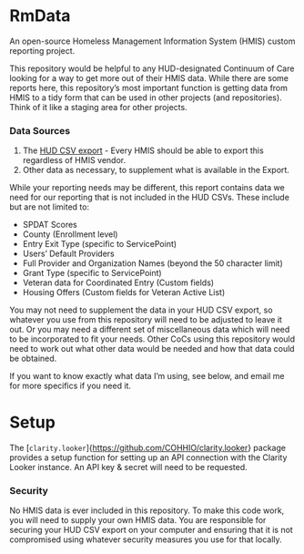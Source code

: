 
<!-- README.md is generated from README.Rmd. Please edit that file -->

# RmData

An open-source Homeless Management Information System (HMIS) custom
reporting project.

This repository would be helpful to any HUD-designated Continuum of Care
looking for a way to get more out of their HMIS data. While there are
some reports here, this repository’s most important function is getting
data from HMIS to a tidy form that can be used in other projects (and
repositories). Think of it like a staging area for other projects.

### Data Sources

1.  The [HUD CSV
    export](https://files.hudexchange.info/resources/documents/HMIS-CSV-Format-Specifications-2024.pdf) -
    Every HMIS should be able to export this regardless of HMIS vendor.
2.  Other data as necessary, to supplement what is available in the
    Export.

While your reporting needs may be different, this report contains data
we need for our reporting that is not included in the HUD CSVs. These
include but are not limited to:

- SPDAT Scores
- County (Enrollment level)
- Entry Exit Type (specific to ServicePoint)
- Users’ Default Providers
- Full Provider and Organization Names (beyond the 50 character limit)
- Grant Type (specific to ServicePoint)
- Veteran data for Coordinated Entry (Custom fields)
- Housing Offers (Custom fields for Veteran Active List)

You may not need to supplement the data in your HUD CSV export, so
whatever you use from this repository will need to be adjusted to leave
it out. Or you may need a different set of miscellaneous data which will
need to be incorporated to fit your needs. Other CoCs using this
repository would need to work out what other data would be needed and
how that data could be obtained.

If you want to know exactly what data I’m using, see below, and email me
for more specifics if you need it.

# Setup

The \[`clarity.looker`\]{<https://github.com/COHHIO/clarity.looker>}
package provides a setup function for setting up an API connection with
the Clarity Looker instance. An API key & secret will need to be
requested.

<!-- ### The Data I'm Using with the HUD CSV Export -->
<!-- 1. Enrollment-level (at Entry): -->
<!--    a. County Where Served -->
<!--    b. County of Prior Residence -->
<!--    c. Entry Exit Type (a ServicePoint-specific feature) -->
<!--    d. This is all in an ART report named RMisc. I run it in View Mode and download it to .xlsx. -->
<!-- 2. User data: -->
<!--    a. Users' Default Provider (a ServicePoint-specific data element). We need this because we have a shared provider across the entire CoC and we need to be able to show where an Entry came from without listing the User's name. -->
<!--    b. Same as what is in the Export, but currently the WS Export only includes "Active" Users, which doesn't work well for joining to the other data tables using UserCreated. We need this for Data Quality purposes. -->
<!--    c. This is all in an ART report named RMisc. I run it in View Mode and download it to .xlsx. -->
<!-- 3. Project data: -->
<!--    a. Full Project Name (the Export only outputs 50 characters) -->
<!--    b. Full Project Organization Name -->
<!--    c. Grant Type (a ServicePoint-specific data element). We use this to section off certain types of grants, but honestly we could cut this and use the Funder data instead.  -->
<!--    d. Project County. Annoyingly, this is not a HUD-required data element so it is not in the Export and we rely on it HEAVILY, being that we are a Balance of State. -->
<!--    e. This is all in an ART report named RMisc. I run it in View Mode and download it to .xlsx. -->
<!-- 4. Case Manager data: -->
<!--    a. A couple of our workflows require users to enter Case Manager data.  -->
<!--    b. I'm using ReportWriter for this. -->
<!--    c. PersonalID, EEProvider, CMUserCreating, CMProvider, CMStartDate, CMEndDate -->
<!-- 5. Custom Veteran data: -->
<!--    a. I'm using ReportWriter for this. -->
<!--    b. PersonalID, EnrollmentID, DateVeteranIdentified, ExpectedPHDate, HOMESID, ListStatus, MostRecentOfferDate, MostRecentOfferStatus, PHTrack, SSVFIneligible, VAEligible. -->
<!-- 6. Project Evaluation scores for CoC Competition -->
<!--    a. This year for the CoC Competition, the CoC team is entering Housing First scoring and such into each project's custom assessment we created and that data is coming out in the Project Evaluation reporting. -->
<!--    b. This is coming from ReportWriter. -->
<!--    c. ProjectID, ProjectName, ProjectType, CostPerExit, DateReceivedPPDocs, HousingFirstScore, ChronicPrioritizationScore, OnTrackSpendingScoring, UnspentFundsScoring. -->
<!--    c. This is coming from ReportWriter. -->
<!-- 7. Offers (part of custom Veteran data) -->
<!--    a. PersonalID, AcceptDeclineDate, OfferAccepted?, OfferDate, PHTypeOffered -->
<!--    b. This is coming from ReportWriter. -->
<!-- 8. Referrals -->
<!--    a. The Referrals available in the Export are limited to PATH-related ones only. We need all of them. -->
<!--    b. PersonalID, HouseholdID, NeedID, ReferralDate, ProviderCreating, PATHReferralOutcome, PATHReferralType, ReasonReferralCanceledorDeclined, Referred-FromProvider, ReferralOutcome, ReferralsRanking, Referred-ToProvider, RHYMISReferralType, UserCreating -->
<!--    c. This is coming from ReportWriter. -->
<!-- 9. SPDAT Scores -->
<!--    a. This is coming from three different ReportWriter, since the data is split into fam, ind, and tay. -->
<!--    b. PersonalID, ScoreDate, and Score for each report. -->
<!-- 10. Services -->
<!--    a. Like Referrals, the Services in the Export are limited and we need all of them. -->
<!--    b. This is coming from two ReportWriter reports, one for the basic info, and the other for the cost data. -->
<!--    c. The main report contains: PersonalID, HouseholdID, NeedID, ServiceID, ServiceStartDate, ServiceEndDate, Code, Description, ServiceProvider, ProviderCreating. -->
<!--    d. The costing one contains: ServiceID, Fund, Amount. -->

### Security

No HMIS data is ever included in this repository. To make this code
work, you will need to supply your own HMIS data. You are responsible
for securing your HUD CSV export on your computer and ensuring that it
is not compromised using whatever security measures you use for that
locally.

